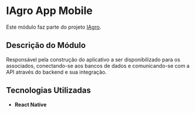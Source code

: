 # IAgro App Mobile

Este módulo faz parte do projeto [IAgro](https://github.com/Lorrust/iagro).

## Descrição do Módulo

Responsável pela construção do aplicativo a ser disponibilizado para os associados, conectando-se aos bancos de dados e comunicando-se com a API através do backend e sua integração.

## Tecnologias Utilizadas

- **React Native**
